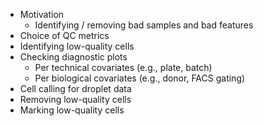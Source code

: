 - Motivation
  - Identifying / removing bad samples and bad features
- Choice of QC metrics
- Identifying low-quality cells
- Checking diagnostic plots
  - Per technical covariates (e.g., plate, batch)
  - Per biological covariates (e.g., donor, FACS gating)
- Cell calling for droplet data
- Removing low-quality cells
- Marking low-quality cells
